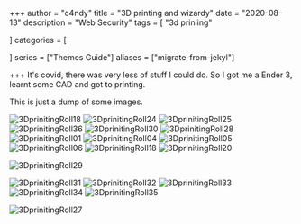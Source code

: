 +++
author = "c4ndy"
title = "3D printing and wizardy"
date = "2020-08-13"
description = "Web Security"
tags = [
    "3d priniing"
    
]
categories = [

]
series = ["Themes Guide"]
aliases = ["migrate-from-jekyl"]

+++
It's covid, there was very less of stuff I could do. 
So I got me a Ender 3, learnt some CAD and got to printing.

This is just a dump of some images.

![3DprinitingRoll18](/images/3Dprinting/3dprintingRoll18.jpg)
![3DprinitingRoll24](/images/3Dprinting/3dprintingRoll24.jpg)
![3DprinitingRoll25](/images/3Dprinting/3dprintingRoll25.jpg)
![3DprinitingRoll36](/images/3Dprinting/3dprintingRoll36.jpg)
![3DprinitingRoll30](/images/3Dprinting/3dprintingRoll30.jpg)
![3DprinitingRoll28](/images/3Dprinting/3dprintingRoll28.jpg)
![3DprinitingRoll01](/images/3Dprinting/3dprintingRoll01.jpg)
![3DprinitingRoll04](/images/3Dprinting/3dprintingRoll04.jpg)
![3DprinitingRoll05](/images/3Dprinting/3dprintingRoll05.jpg)
![3DprinitingRoll06](/images/3Dprinting/3dprintingRoll06.jpg)
![3DprinitingRoll18](/images/3Dprinting/3dprintingRoll18.jpg)
![3DprinitingRoll20](/images/3Dprinting/3dprintingRoll24.jpg)


![3DprinitingRoll29](/images/3Dprinting/3dprintingRoll29.jpg)

![3DprinitingRoll31](/images/3Dprinting/3dprintingRoll31.jpg)
![3DprinitingRoll32](/images/3Dprinting/3dprintingRoll32.jpg)
![3DprinitingRoll33](/images/3Dprinting/3dprintingRoll33.jpg)
![3DprinitingRoll34](/images/3Dprinting/3dprintingRoll34.jpg)
![3DprinitingRoll35](/images/3Dprinting/3dprintingRoll35.jpg)

![3DprinitingRoll27](/images/3Dprinting/3dprintingRoll27.jpg)


